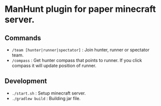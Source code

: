 # ManHunt plugin for paper minecraft server.

## Commands

- ``` /team [hunter|runner|spectator] ``` : Join hunter, runner or spectator team. 
- ``` /compass ``` : Get hunter compass that points to runner. If you click compass it will update position of runner.

## Development

- ``` ./start.sh ``` : Setup minecraft server.
- ``` ./gradlew build ``` : Building jar file.